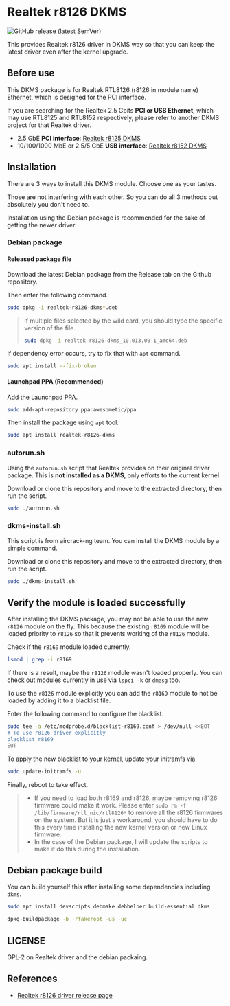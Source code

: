 # Realtek r8126 DKMS

![GitHub release (latest SemVer)](https://img.shields.io/github/v/release/awesometic/realtek-r8126-dkms?sort=semver&style=for-the-badge)

This provides Realtek r8126 driver in DKMS way so that you can keep the latest driver even after the kernel upgrade.

## Before use

This DKMS package is for Realtek RTL8126 (r8126 in module name) Ethernet, which is designed for the PCI interface.

If you are searching for the Realtek 2.5 Gbits **PCI or USB Ethernet**, which may use RTL8125 and RTL8152 respectively, please refer to another DKMS project for that Realtek driver.

- 2.5 GbE **PCI interface**: [Realtek r8125 DKMS](https://github.com/awesometic/realtek-r8125-dkms)
- 10/100/1000 MbE or 2.5/5 GbE **USB interface**: [Realtek r8152 DKMS](https://github.com/awesometic/realtek-r8152-dkms)

## Installation

There are 3 ways to install this DKMS module. Choose one as your tastes.

Those are not interfering with each other. So you can do all 3 methods but absolutely you don't need to.

Installation using the Debian package is recommended for the sake of getting the newer driver.

### Debian package

#### Released package file

Download the latest Debian package from the Release tab on the Github repository.

Then enter the following command.

```bash
sudo dpkg -i realtek-r8126-dkms*.deb
```

> If multiple files selected by the wild card, you should type the specific version of the file.
>
> ```bash
> sudo dpkg -i realtek-r8126-dkms_10.013.00-1_amd64.deb
> ```

If dependency error occurs, try to fix that with `apt` command.

```bash
sudo apt install --fix-broken
```

#### Launchpad PPA (Recommended)

Add the Launchpad PPA.

```bash
sudo add-apt-repository ppa:awesometic/ppa
```

Then install the package using `apt` tool.

```bash
sudo apt install realtek-r8126-dkms
```

### autorun.sh

Using the `autorun.sh` script that Realtek provides on their original driver package. This is **not installed as a DKMS**, only efforts to the current kernel.

Download or clone this repository and move to the extracted directory, then run the script.

```bash
sudo ./autorun.sh
```

### dkms-install.sh

This script is from aircrack-ng team. You can install the DKMS module by a simple command.

Download or clone this repository and move to the extracted directory, then run the script.

```bash
sudo ./dkms-install.sh
```

## Verify the module is loaded successfully

After installing the DKMS package, you may not be able to use the new `r8126` module on the fly. This because the existing `r8169` module will be loaded priority to `r8126` so that it prevents working of the `r8126` module.

Check if the `r8169` module loaded currently.

```bash
lsmod | grep -i r8169
```

If there is a result, maybe the `r8126` module wasn't loaded properly. You can check out modules currently in use via `lspci -k` or `dmesg` too.

To use the `r8126` module explicitly you can add the `r8169` module to not be loaded by adding it to a blacklist file.

Enter the following command to configure the blacklist.

```bash
sudo tee -a /etc/modprobe.d/blacklist-r8169.conf > /dev/null <<EOT
# To use r8126 driver explicitly
blacklist r8169
EOT
```

To apply the new blacklist to your kernel, update your initramfs via

```bash
sudo update-initramfs -u
```

Finally, reboot to take effect.

> - If you need to load both r8169 and r8126, maybe removing r8126 firmware could make it work. Please enter `sudo rm -f /lib/firmware/rtl_nic/rtl8126*` to remove all the r8126 firmwares on the system. But it is just a workaround, you should have to do this every time installing the new kernel version or new Linux firmware.
> - In the case of the Debian package, I will update the scripts to make it do this during the installation.

## Debian package build

You can build yourself this after installing some dependencies including `dkms`.

```bash
sudo apt install devscripts debmake debhelper build-essential dkms
```

```bash
dpkg-buildpackage -b -rfakeroot -us -uc
```

## LICENSE

GPL-2 on Realtek driver and the debian packaing.

## References

- [Realtek r8126 driver release page](https://www.realtek.com/Download/List?cate_id=584)

